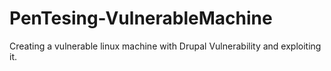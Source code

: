 # PenTesing-VulnerableMachine

Creating a vulnerable linux machine with Drupal Vulnerability and exploiting it.
